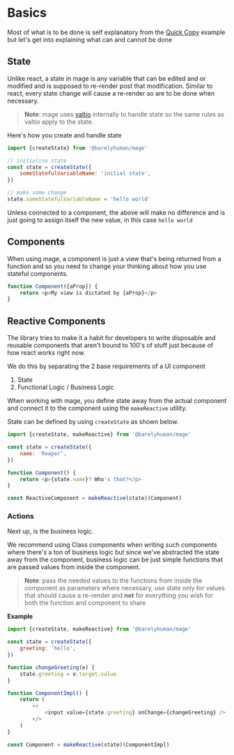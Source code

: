 # Basics

Most of what is to be done is self explanatory from the
[Quick Copy](/#quick-copy) example but let's get into explaining what can and
cannot be done

## State

Unlike react, a state in mage is any variable that can be edited and or modified
and is supposed to re-render post that modification. Similar to react, every
state change will cause a re-render so are to be done when necessary.

> **Note**: mage uses [valtio](https://valtio.pmnd.rs) internally to handle
> state so the same rules as valtio apply to the state.

Here's how you create and handle state

```js
import {createState} from '@barelyhuman/mage'

// initialise state
const state = createState({
	someStatefulVariableName: 'initial state',
})

// make some change
state.someStatefulVariableName = 'hello world'
```

Unless connected to a component, the above will make no difference and is just
going to assign itself the new value, in this case `hello world`

## Components

When using mage, a component is just a view that's being returned from a
function and so you need to change your thinking about how you use stateful
components.

```js
function Component({aProp}) {
	return <p>My view is dictated by {aProp}</p>
}
```

## Reactive Components

The library tries to make it a habit for developers to write disposable and reusable
components that aren't bound to 100's of stuff just because of how react works right now.

We do this by separating the 2 base requirements of a UI component

1. State
2. Functional Logic / Business Logic

When working with mage, you define state away from the actual component
and connect it to the component using the `makeReactive` utility.

State can be defined by using `createState` as shown below.

```js
import {createState, makeReactive} from '@barelyhuman/mage'

const state = createState({
	name: 'Reaper',
})

function Component() {
	return <p>{state.name}? Who's that?</p>
}

const ReactiveComponent = makeReactive(state)(Component)
```

### Actions

Next up, is the business logic.

We recommend using Class components when writing
such components where there's a ton of business logic but since we've abstracted the state
away from the component, business logic can be just simple functions that are passed values from
inside the component.

> **Note**: pass the needed values to the functions from inside the component as parameters where
> necessary, use state only for values that should cause a re-render and **not** for everything you
> wish for both the function and component to share

**Example**

```js
import {createState, makeReactive} from '@barelyhuman/mage'

const state = createState({
	greeting: 'hello',
})

function changeGreeting(e) {
	state.greeting = e.target.value
}

function ComponentImpl() {
	return (
		<>
			<input value={state.greeting} onChange={changeGreeting} />
		</>
	)
}

const Component = makeReactive(state)(ComponentImpl)
```
